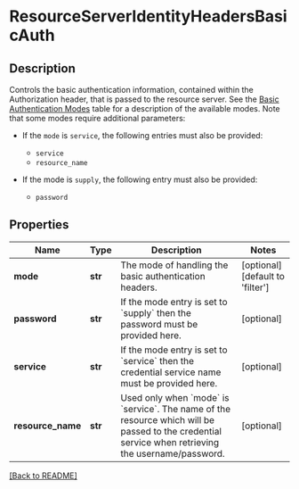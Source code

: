 # ResourceServerIdentityHeadersBasicAuth

## Description

Controls the basic authentication information, contained within the Authorization header, that is passed to the resource server.
See the [Basic Authentication Modes](#basic-authentication-modes)  table for a description of the available modes.
Note that some modes require additional parameters:
- If the `mode` is `service`, the following entries must also be
  provided:
  - `service`
  - `resource_name`

- If the mode is `supply`, the following entry must also be
  provided:
  - `password`


## Properties

Name | Type | Description | Notes
------------ | ------------- | ------------- | -------------
**mode** | **str** | The mode of handling the basic authentication headers.  | [optional] [default to 'filter']
**password** | **str** | If the mode entry is set to &#x60;supply&#x60; then the password must be provided here.  | [optional] 
**service** | **str** | If the mode entry is set to &#x60;service&#x60; then the credential service name must be provided here.  | [optional] 
**resource_name** | **str** | Used only when &#x60;mode&#x60; is &#x60;service&#x60;. The name of the resource which will be passed to the credential service when retrieving the username/password.  | [optional] 

[[Back to README]](../README.md)



